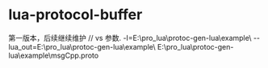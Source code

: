 lua-protocol-buffer
===================

第一版本，后续继续维护
// vs 参数. -I=E:\pro_lua\protoc-gen-lua\example\ --lua_out=E:\pro_lua\protoc-gen-lua\example\ E:\pro_lua\protoc-gen-lua\example\msgCpp.proto